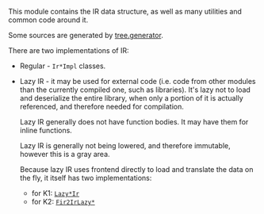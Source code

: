 This module contains the IR data structure, as well as many utilities and common code around it.

Some sources are generated by [tree.generator](tree.generator).

There are two implementations of IR:
- Regular - `Ir*Impl` classes.
- Lazy IR - it may be used for external code (i.e. code from other modules than the currently compiled one, such as libraries). It's lazy not to load and deserialize the entire library, when only a portion of it is actually referenced, and therefore needed for compilation.
  
  Lazy IR generally does not have function bodies. It may have them for inline functions.

  Lazy IR is generally not being lowered, and therefore immutable, however this is a gray area.

  Because lazy IR uses frontend directly to load and translate the data on the fly, it itself has two implementations:
  - for K1: [`Lazy*Ir`](`src/org/jetbrains/kotlin/ir/declarations/lazy`)
  - for K2: [`Fir2IrLazy*`](../../fir/fir2ir/src/org/jetbrains/kotlin/fir/lazy)